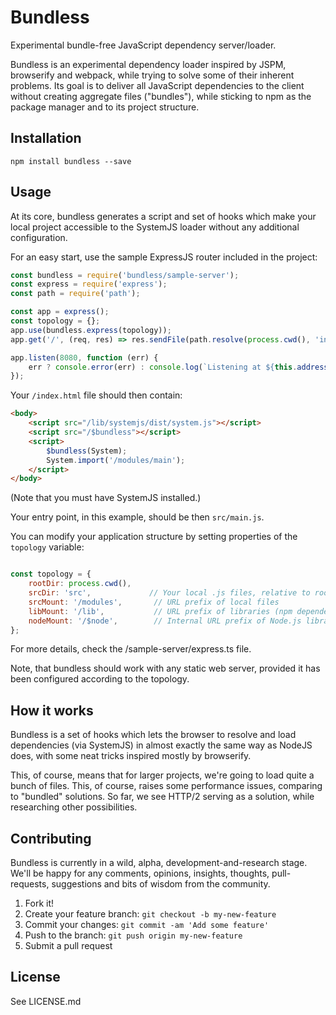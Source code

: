 # Bundless

Experimental bundle-free JavaScript dependency server/loader.

Bundless is an experimental dependency loader inspired by JSPM, browserify
and webpack, while trying to solve some of their inherent problems. Its 
goal is to deliver all JavaScript dependencies to the client without 
creating aggregate files ("bundles"), while sticking to npm as the 
package manager and to its project structure.

## Installation

`npm install bundless --save`

## Usage

At its core, bundless generates a script and set of hooks which make your
local project accessible to the SystemJS loader without any additional
configuration.

For an easy start, use the sample ExpressJS router included in the project:

```javascript
const bundless = require('bundless/sample-server');
const express = require('express');
const path = require('path');

const app = express();
const topology = {};
app.use(bundless.express(topology));
app.get('/', (req, res) => res.sendFile(path.resolve(process.cwd(), 'index.html')));

app.listen(8080, function (err) {
    err ? console.error(err) : console.log(`Listening at ${this.address().address}:${this.address().port}`);
});
```

Your `/index.html` file should then contain:
 
```html
<body>
    <script src="/lib/systemjs/dist/system.js"></script>
    <script src="/$bundless"></script>
    <script>
        $bundless(System);
        System.import('/modules/main');
    </script>
</body>
```


(Note that you must have SystemJS installed.)

Your entry point, in this example, should be then `src/main.js`.
 
You can modify your application structure by setting properties of the 
`topology` variable:

```javascript

const topology = {
    rootDir: process.cwd(),
    srcDir: 'src',             // Your local .js files, relative to rootDir
    srcMount: '/modules',       // URL prefix of local files
    libMount: '/lib',           // URL prefix of libraries (npm dependencies)
    nodeMount: '/$node',        // Internal URL prefix of Node.js libraries
};
```

For more details, check the /sample-server/express.ts file.

Note, that bundless should work with any static web server, provided
it has been configured according to the topology.

## How it works

Bundless is a set of hooks which lets the browser to resolve and load
dependencies (via SystemJS) in almost exactly the same way as NodeJS does, 
with some neat tricks inspired mostly by browserify.

This, of course, means that for larger projects, we're going to load quite
a bunch of files. This, of course, raises some performance issues, comparing
to "bundled" solutions. So far, we see HTTP/2 serving as a solution,
while researching other possibilities.


## Contributing

Bundless is currently in a wild, alpha, development-and-research stage.
We'll be happy for any comments, opinions, insights, thoughts, pull-requests,
suggestions and bits of wisdom from the community. 

1. Fork it!
2. Create your feature branch: `git checkout -b my-new-feature`
3. Commit your changes: `git commit -am 'Add some feature'`
4. Push to the branch: `git push origin my-new-feature`
5. Submit a pull request

## License

See LICENSE.md
